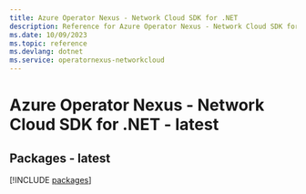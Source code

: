 ```yaml
---
title: Azure Operator Nexus - Network Cloud SDK for .NET
description: Reference for Azure Operator Nexus - Network Cloud SDK for .NET
ms.date: 10/09/2023
ms.topic: reference
ms.devlang: dotnet
ms.service: operatornexus-networkcloud
---
```

# Azure Operator Nexus - Network Cloud SDK for .NET - latest
## Packages - latest
[!INCLUDE [packages](operator-nexus---network-cloud-index.md)]